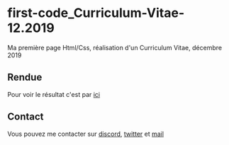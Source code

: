 # first-code_Curriculum-Vitae-12.2019
Ma première page Html/Css, réalisation d'un Curriculum Vitae, décembre 2019

<h2> Rendue </h2>

<p> Pour voir le résultat c'est par <a href="https://cyrille57.github.io/first-code_Curriculum-Vitae-12.2019/">ici</a></p>

<h2> Contact </h2>
<p> Vous pouvez me contacter sur <a href="https://discord.gg/At8T9HD">discord</a>, <a href="https://twitter.com/Cyril2101">twitter</a> et <a href="mailto:cyril_dev@outlook.fr">mail</a>
